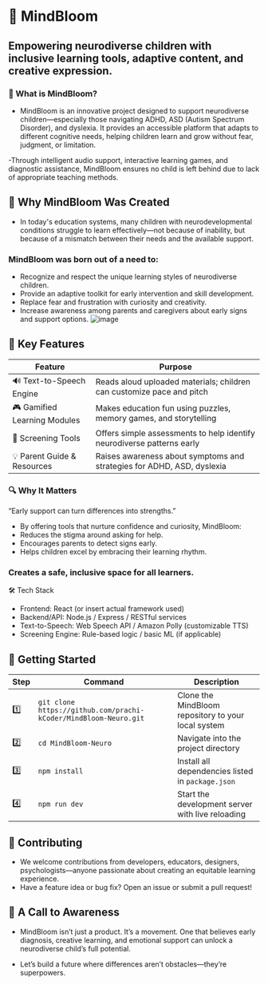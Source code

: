 # 🌱 MindBloom
## Empowering neurodiverse children with inclusive learning tools, adaptive content, and creative expression.

### 🧠 What is MindBloom?
- MindBloom is an innovative project designed to support neurodiverse children—especially those navigating ADHD, ASD (Autism Spectrum Disorder), and dyslexia. It provides an accessible platform that adapts to different cognitive needs, helping children learn and grow without fear, judgment, or limitation.

-Through intelligent audio support, interactive learning games, and diagnostic assistance, MindBloom ensures no child is left behind due to lack of appropriate teaching methods.

## 🎯 Why MindBloom Was Created
- In today's education systems, many children with neurodevelopmental conditions struggle to learn effectively—not because of inability, but because of a mismatch between their needs and the available support.

### MindBloom was born out of a need to:
- Recognize and respect the unique learning styles of neurodiverse children.
- Provide an adaptive toolkit for early intervention and skill development.
- Replace fear and frustration with curiosity and creativity.
- Increase awareness among parents and caregivers about early signs and support options.
![image](https://github.com/user-attachments/assets/d5ddd93e-e30f-4eeb-9043-81f529cdfcee)

## 🚀 Key Features
| Feature	                |     Purpose    |
|-------------------------|------------------|
|🔊 Text-to-Speech Engine	| Reads aloud uploaded materials; children can customize pace and pitch |
|🎮 Gamified Learning Modules|	Makes education fun using puzzles, memory games, and storytelling |
|🧪 Screening Tools    |	Offers simple assessments to help identify neurodiverse patterns early |
|💡 Parent Guide & Resources	| Raises awareness about symptoms and strategies for ADHD, ASD, dyslexia |

### 🔍 Why It Matters
“Early support can turn differences into strengths.”
- By offering tools that nurture confidence and curiosity, MindBloom:
- Reduces the stigma around asking for help.
- Encourages parents to detect signs early.
- Helps children excel by embracing their learning rhythm.

### Creates a safe, inclusive space for all learners.
🛠️ Tech Stack
- Frontend: React (or insert actual framework used)
- Backend/API: Node.js / Express / RESTful services
- Text-to-Speech: Web Speech API / Amazon Polly (customizable TTS)
- Screening Engine: Rule-based logic / basic ML (if applicable)

## 🧪 Getting Started

| Step | Command                                                                 | Description                                         |
|------|-------------------------------------------------------------------------|-----------------------------------------------------|
| 1️⃣   | `git clone https://github.com/prachi-kCoder/MindBloom-Neuro.git`      | Clone the MindBloom repository to your local system |
| 2️⃣   | `cd MindBloom-Neuro`                                                  | Navigate into the project directory                 |
| 3️⃣   | `npm install`                                                         | Install all dependencies listed in `package.json`   |
| 4️⃣   | `npm run dev`                                                         | Start the development server with live reloading    |


## 🤝 Contributing
- We welcome contributions from developers, educators, designers, psychologists—anyone passionate about creating an equitable learning experience.
- Have a feature idea or bug fix? Open an issue or submit a pull request!

##  📢 A Call to Awareness
- MindBloom isn’t just a product. It’s a movement. One that believes early diagnosis, creative learning, and emotional support can unlock a neurodiverse child’s full potential.

- Let’s build a future where differences aren’t obstacles—they’re superpowers.
